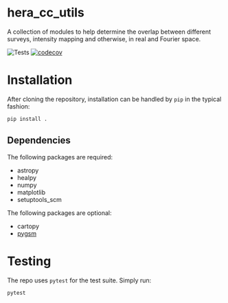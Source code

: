 # hera_cc_utils

A collection of modules to help determine the overlap between different surveys,
intensity mapping and otherwise, in real and Fourier space.

![Tests](https://github.com/HERA-Team/hera_cc_utils/actions/workflows/test_suite.yaml/badge.svg) [![codecov](https://codecov.io/gh/HERA-Team/hera_cc_utils/branch/main/graph/badge.svg?token=18ZMZEUWPW)](https://codecov.io/gh/HERA-Team/hera_cc_utils)

# Installation

After cloning the repository, installation can be handled by `pip` in the
typical fashion:

```bash
pip install .
```

## Dependencies

The following packages are required:

* astropy
* healpy
* numpy
* matplotlib
* setuptools_scm

The following packages are optional:

* cartopy
* [pygsm](https://github.com/telegraphic/PyGSM)

# Testing

The repo uses `pytest` for the test suite. Simply run:

```bash
pytest
```
